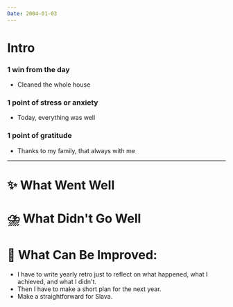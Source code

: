 ```yaml
---
Date: 2004-01-03
---
```


# Intro
### 1 win from the day
- Cleaned the whole house 
### 1 point of stress or anxiety
- Today, everything was well
### 1 point of gratitude
- Thanks to my family, that always with me
---
# **✨ What Went Well**



#  **⛈️ What Didn't Go Well**



# **💫 What Can Be Improved**:
- I have to write yearly retro just to reflect on what happened, what I achieved, and what I didn't. 
- Then I have to make a short plan for the next year. 
- Make a straightforward for Slava. 


